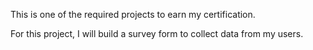 This is one of the required projects to earn my certification.

For this project, I will build a survey form to collect data from my users.